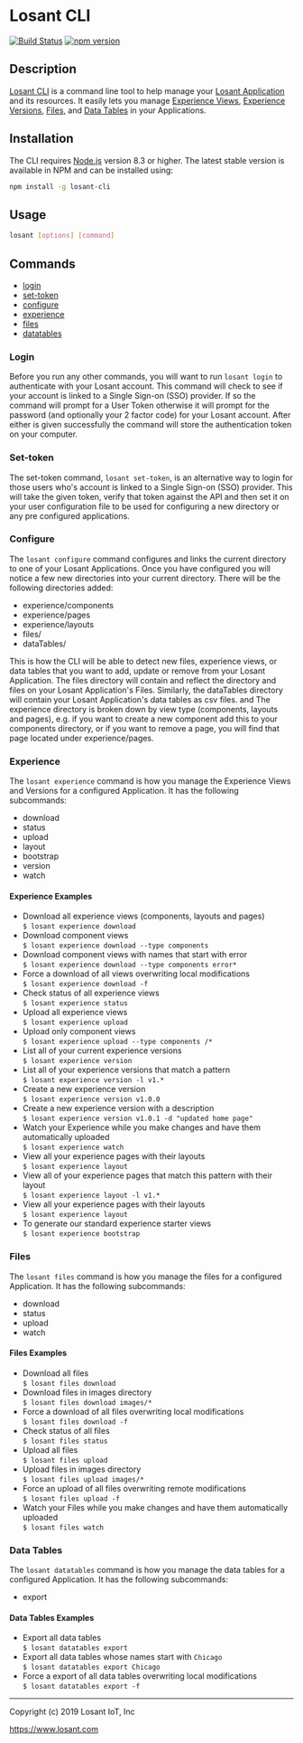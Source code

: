 # Losant CLI

[![Build Status](https://travis-ci.org/Losant/losant-cli.svg?branch=master)](https://travis-ci.org/Losant/losant-cli) [![npm version](https://badge.fury.io/js/losant-cli.svg)](https://badge.fury.io/js/losant-cli)

## Description

[Losant CLI](https://docs.losant.com/cli/overview) is a command line tool to help manage your [Losant Application](https://docs.losant.com/applications/overview/) and its resources.
It easily lets you manage [Experience Views](https://docs.losant.com/experiences/views/), [Experience Versions](https://docs.losant.com/experiences/versions/), [Files](https://docs.losant.com/applications/files/), and [Data Tables](https://docs.losant.com/data-tables/overview/) in your Applications.

## Installation

The CLI requires [Node.js](https://nodejs.org/en/) version 8.3 or higher. The latest stable version is available in NPM and can be installed using:

```bash
npm install -g losant-cli
```

## Usage

```bash
losant [options] [command]
```

## Commands

* [login](#login)
* [set-token](#set-token)
* [configure](#configure)
* [experience](#experience)
* [files](#files)
* [datatables](#data-tables)

### Login

Before you run any other commands, you will want to run `losant login` to authenticate with your Losant account. This command will check to see if your account is linked to a Single Sign-on (SSO) provider. If so the command will prompt for a User Token otherwise it will prompt for the password (and optionally your 2 factor code) for your Losant account. After either is given successfully the command will store
the authentication token on your computer.

### Set-token

The set-token command, `losant set-token`, is an alternative way to login for those users who's account is linked to a Single Sign-on (SSO) provider. This will take the given token, verify that token against the API and then set it on your user configuration file to be used for configuring a new directory or any pre configured applications.

### Configure

The `losant configure` command configures and links the current directory to one of your Losant Applications. Once you have configured you will notice a few new directories into your current directory. There will be the following directories added:

* experience/components
* experience/pages
* experience/layouts
* files/
* dataTables/

This is how the CLI will be able to detect new files, experience views, or data tables that you want to add, update or remove from your Losant Application. The files directory will contain and reflect the directory and files on your Losant Application's Files. Similarly, the dataTables directory will contain your Losant Application's data tables as csv files. and The experience directory is broken down by view type (components, layouts and pages), e.g. if you want to create a new component add this to your components directory, or if you want to remove a page, you will find that page located under experience/pages.

### Experience

The `losant experience` command is how you manage the Experience Views and Versions for a configured Application. It has the following subcommands:

* download
* status
* upload
* layout
* bootstrap
* version
* watch

#### Experience Examples

* Download all experience views (components, layouts and pages)  
  `$ losant experience download`
* Download component views  
  `$ losant experience download --type components`
* Download component views with names that start with error  
  `$ losant experience download --type components error*`
* Force a download of all views overwriting local modifications  
  `$ losant experience download -f`
* Check status of all experience views  
  `$ losant experience status`
* Upload all experience views  
  `$ losant experience upload`
* Upload only component views  
  `$ losant experience upload --type components /*`
* List all of your current experience versions  
  `$ losant experience version`
* List all of your experience versions that match a pattern  
  `$ losant experience version -l v1.*`
* Create a new experience version  
  `$ losant experience version v1.0.0`
* Create a new experience version with a description  
  `$ losant experience version v1.0.1 -d "updated home page"`
* Watch your Experience while you make changes and have them automatically uploaded  
  `$ losant experience watch`
* View all your experience pages with their layouts  
  `$ losant experience layout`
* View all of your experience pages that match this pattern with their layout  
  `$ losant experience layout -l v1.*`
* View all your experience pages with their layouts  
  `$ losant experience layout`
* To generate our standard experience starter views  
  `$ losant experience bootstrap`

### Files

The `losant files` command is how you manage the files for a configured Application. It has the following subcommands:

* download
* status
* upload
* watch

#### Files Examples

* Download all files  
  `$ losant files download`
* Download files in images directory  
  `$ losant files download images/*`
* Force a download of all files overwriting local modifications  
  `$ losant files download -f`
* Check status of all files  
  `$ losant files status`
* Upload all files  
  `$ losant files upload`
* Upload files in images directory  
  `$ losant files upload images/*`
* Force an upload of all files overwriting remote modifications  
  `$ losant files upload -f`
* Watch your Files while you make changes and have them automatically uploaded  
  `$ losant files watch`

### Data Tables

The `losant datatables` command is how you manage the data tables for a configured Application. It has the following subcommands:

* export

#### Data Tables Examples

* Export all data tables  
  `$ losant datatables export`
* Export all data tables whose names start with `Chicago`  
  `$ losant datatables export Chicago`
* Force a export of all data tables overwriting local modifications  
  `$ losant datatables export -f`

*****

Copyright (c) 2019 Losant IoT, Inc

<https://www.losant.com>
